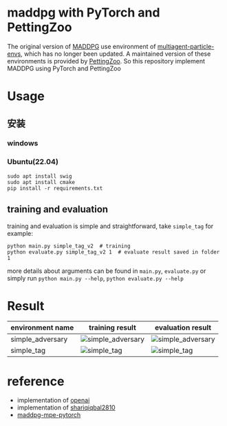 # maddpg with PyTorch and PettingZoo

The original version of [MADDPG](https://arxiv.org/pdf/1706.02275.pdf)
use environment of  [multiagent-particle-envs](https://github.com/openai/multiagent-particle-envs),
which has no longer been updated.
A maintained version of these environments is provided
by [PettingZoo](https://github.com/Farama-Foundation/PettingZoo).
So this repository implement MADDPG using PyTorch and PettingZoo

# Usage

## 安装

### windows 

### Ubuntu(22.04)

```shell
sudo apt install swig
sudo apt install cmake
pip install -r requirements.txt
```

## training and evaluation
training and evaluation is simple and straightforward, take `simple_tag` for example:
```shell
python main.py simple_tag_v2  # training
python evaluate.py simple_tag_v2 1  # evaluate result saved in folder 1
```

more details about arguments can be found in `main.py`, `evaluate.py`
or simply run `python main.py --help`, `python evaluate.py --help`

# Result

|  environment name   | training result                                      | evaluation result                                    |
|  ----  |------------------------------------------------------|------------------------------------------------------|
| simple_adversary  | ![simple_adversary](archive/simple_adversary_v2.png) | ![simple_adversary](archive/simple_adversary_v2.gif) | 
| simple_tag  | ![simple_tag](archive/simple_tag_v2.png)             | ![simple_tag](archive/simple_tag_v2.gif)             | 

# reference

- implementation of [openai](https://github.com/openai/maddpg)
- implementation of [shariqiqbal2810](https://github.com/openai/maddpg)
- [maddpg-mpe-pytorch](https://github.com/Git-123-Hub/maddpg-mpe-pytorch)
